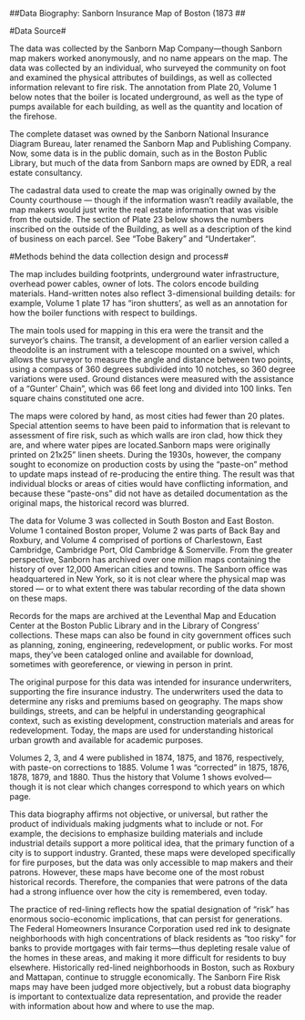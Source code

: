 ##Data Biography: Sanborn Insurance Map of Boston (1873 ##

#Data Source# 

The data was collected by the Sanborn Map Company—though Sanborn map makers worked anonymously, and no name appears on the map. The data was collected by an individual, who surveyed the community on foot and examined the physical attributes of buildings, as well as collected information relevant to fire risk. The annotation from Plate 20, Volume 1 below notes that the boiler is located underground, as well as the type of pumps available for each building, as well as the quantity and location of the firehose. 

The complete dataset was owned by the Sanborn National Insurance Diagram Bureau, later renamed the Sanborn Map and Publishing Company. Now, some data is in the public domain, such as in the Boston Public Library, but much of the data from Sanborn maps are owned by EDR, a real estate consultancy.

The cadastral data used to create the map was originally owned by the County courthouse — though if the information wasn’t readily available, the map makers would just write the real estate information that was visible from the outside. The section of Plate 23 below shows the numbers inscribed on the outside of the Building, as well as a description of the kind of business on each parcel. See “Tobe Bakery” and “Undertaker”.

#Methods behind the data collection design and process#

The map includes building footprints, underground water infrastructure, overhead power cables, owner of lots. The colors encode building materials. Hand-written notes also reflect 3-dimensional building details: for example, Volume 1 plate 17 has “iron shutters’, as well as an annotation for how the boiler functions with respect to buildings.  

The main tools used for mapping in this era were the transit and the surveyor’s chains. The transit, a development of an earlier version called a theodolite is an instrument with a telescope mounted on a swivel, which allows the surveyor to measure the angle and distance between two points, using a compass of 360 degrees subdivided into 10 notches, so 360 degree variations were used. Ground distances were measured with the assistance of a “Gunter’ Chain”, which was 66 feet long and divided into 100 links. Ten square chains constituted one acre. 

The maps were colored by hand, as most cities had fewer than 20 plates. Special attention seems to have been paid to information that is relevant to assessment of fire risk, such as which walls are iron clad, how thick they are, and where water pipes are located.Sanborn maps were originally printed on 21x25” linen sheets. During the 1930s, however, the company sought to economize on production costs by using the “paste-on” method to update maps instead of re-producing the entire thing. The result was that individual blocks or areas of cities would have conflicting information, and because these “paste-ons” did not have as detailed documentation as the original maps, the historical record was blurred. 

The data for Volume 3 was collected in South Boston and East Boston. Volume 1 contained Boston proper, Volume 2 was parts of Back Bay and Roxbury, and Volume 4 comprised of portions of Charlestown, East Cambridge, Cambridge Port, Old Cambridge & Somerville. From the greater perspective, Sanborn has archived over one million maps containing the history of over 12,000 American cities and towns. The Sanborn office was headquartered in New York, so it is not clear where the physical map was stored — or to what extent there was tabular recording of the data shown on these maps.

Records for the maps are archived at the Leventhal Map and Education Center at the Boston Public Library and in the Library of Congress’ collections. These maps can also be found in city government offices such as planning, zoning, engineering, redevelopment, or public works. For most maps, they’ve been cataloged online and available for download, sometimes with georeference, or viewing in person in print.

The original purpose for this data was intended for insurance underwriters, supporting the fire insurance industry. The underwriters used the data to determine any risks and premiums based on geography. The maps show buildings, streets, and can be helpful in understanding geographical context, such as existing development, construction materials and areas for redevelopment. Today, the maps are used for understanding historical urban growth and available for academic purposes. 

Volumes 2, 3, and 4 were published in 1874, 1875, and 1876, respectively, with paste-on corrections to 1885. Volume 1 was “corrected” in 1875, 1876, 1878, 1879, and 1880. Thus the history that Volume 1 shows evolved—though it is not clear which changes correspond to which years on which page. 

This data biography affirms not objective, or universal, but rather the product of individuals making judgments what to include or not. For example, the decisions to emphasize building materials and include industrial details support a more political idea, that the primary function of a city is to support industry. Granted, these maps were developed specifically for fire purposes, but the data was only accessible to map makers and their patrons. However, these maps have become one of the most robust historical records. Therefore, the companies that were patrons of the data had a strong influence over how the city is remembered, even today. 

The practice of red-lining reflects how the spatial designation of “risk” has enormous socio-economic implications, that can persist for generations. The Federal Homeowners Insurance Corporation used red ink to designate neighborhoods with high concentrations of black residents as “too risky” for banks to provide mortgages with fair terms—thus depleting resale value of the homes in these areas, and making it more difficult for residents to buy elsewhere. Historically red-lined neighborhoods in Boston, such as Roxbury and Mattapan, continue to struggle economically. The Sanborn Fire Risk maps may have been judged more objectively, but a robust data biography is important to contextualize data representation, and provide the reader with information about how and where to use the map.
